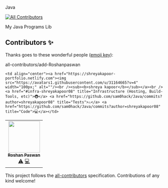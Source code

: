Java
<!-- ALL-CONTRIBUTORS-BADGE:START - Do not remove or modify this section -->
[![All Contributors](https://img.shields.io/badge/all_contributors-1-orange.svg?style=flat-square)](#contributors-)
<!-- ALL-CONTRIBUTORS-BADGE:END -->


My Java Programs Lib

## Contributors ✨

Thanks goes to these wonderful people ([emoji key](https://allcontributors.org/docs/en/emoji-key)):

<!-- ALL-CONTRIBUTORS-LIST:START - Do not remove or modify this section -->
<!-- prettier-ignore-start -->
<!-- markdownlint-disable -->
<table>
  <tr>
 all-contributors/add-Roshanpaswan
    <td align="center"><a href="https://github.com/Roshanpaswan"><img src="https://avatars2.githubusercontent.com/u/72060461?v=4" width="100px;" alt=""/><br /><sub><b>Roshan Paswan</b></sub></a><br /><a href="https://github.com/sam0hack/Java/commits?author=Roshanpaswan" title="Tests">⚠️</a> <a href="https://github.com/sam0hack/Java/commits?author=Roshanpaswan" title="Code">💻</a></td>

    <td align="center"><a href="https://shreyakapoor-portfolio.netlify.com"><img src="https://avatars1.githubusercontent.com/u/31164665?v=4" width="100px;" alt=""/><br /><sub><b>shreya kapoor</b></sub></a><br /><a href="#infra-shreyakapoor08" title="Infrastructure (Hosting, Build-Tools, etc)">🚇</a> <a href="https://github.com/sam0hack/Java/commits?author=shreyakapoor08" title="Tests">⚠️</a> <a href="https://github.com/sam0hack/Java/commits?author=shreyakapoor08" title="Code">💻</a></td>

  </tr>
</table>

<!-- markdownlint-enable -->
<!-- prettier-ignore-end -->
<!-- ALL-CONTRIBUTORS-LIST:END -->

This project follows the [all-contributors](https://github.com/all-contributors/all-contributors) specification. Contributions of any kind welcome!